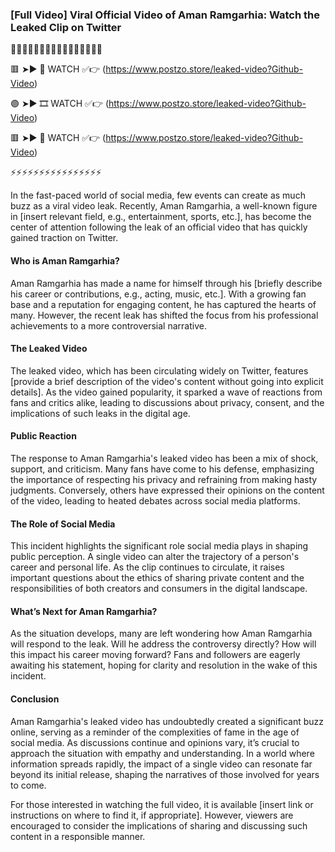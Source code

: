 ### [Full Video] Viral Official Video of Aman Ramgarhia: Watch the Leaked Clip on Twitter

🌌🌌🌌🌌🌌🌌🌌🌌🌌🌌🌌🌌🌌🌌🌌🌌

🟥 ➤► 🎥 WATCH ✅👉 (https://www.postzo.store/leaked-video?Github-Video)

🟣 ➤► 🎞️ WATCH ✅👉 (https://www.postzo.store/leaked-video?Github-Video)

🟥 ➤► 🎥 WATCH ✅👉 (https://www.postzo.store/leaked-video?Github-Video)

⚡⚡⚡⚡⚡⚡⚡⚡⚡⚡⚡⚡⚡⚡⚡⚡

In the fast-paced world of social media, few events can create as much buzz as a viral video leak. Recently, Aman Ramgarhia, a well-known figure in [insert relevant field, e.g., entertainment, sports, etc.], has become the center of attention following the leak of an official video that has quickly gained traction on Twitter.

#### Who is Aman Ramgarhia?

Aman Ramgarhia has made a name for himself through his [briefly describe his career or contributions, e.g., acting, music, etc.]. With a growing fan base and a reputation for engaging content, he has captured the hearts of many. However, the recent leak has shifted the focus from his professional achievements to a more controversial narrative.

#### The Leaked Video

The leaked video, which has been circulating widely on Twitter, features [provide a brief description of the video's content without going into explicit details]. As the video gained popularity, it sparked a wave of reactions from fans and critics alike, leading to discussions about privacy, consent, and the implications of such leaks in the digital age.

#### Public Reaction

The response to Aman Ramgarhia's leaked video has been a mix of shock, support, and criticism. Many fans have come to his defense, emphasizing the importance of respecting his privacy and refraining from making hasty judgments. Conversely, others have expressed their opinions on the content of the video, leading to heated debates across social media platforms.

#### The Role of Social Media

This incident highlights the significant role social media plays in shaping public perception. A single video can alter the trajectory of a person's career and personal life. As the clip continues to circulate, it raises important questions about the ethics of sharing private content and the responsibilities of both creators and consumers in the digital landscape.

#### What’s Next for Aman Ramgarhia?

As the situation develops, many are left wondering how Aman Ramgarhia will respond to the leak. Will he address the controversy directly? How will this impact his career moving forward? Fans and followers are eagerly awaiting his statement, hoping for clarity and resolution in the wake of this incident.

#### Conclusion

Aman Ramgarhia's leaked video has undoubtedly created a significant buzz online, serving as a reminder of the complexities of fame in the age of social media. As discussions continue and opinions vary, it’s crucial to approach the situation with empathy and understanding. In a world where information spreads rapidly, the impact of a single video can resonate far beyond its initial release, shaping the narratives of those involved for years to come.

For those interested in watching the full video, it is available [insert link or instructions on where to find it, if appropriate]. However, viewers are encouraged to consider the implications of sharing and discussing such content in a responsible manner.
